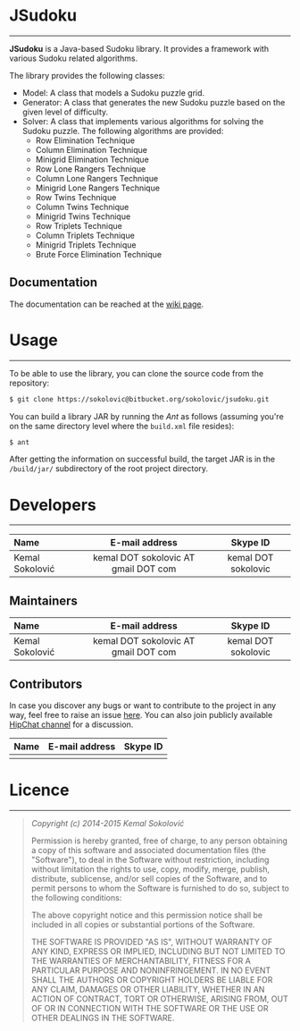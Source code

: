 # JSudoku
* * *

**JSudoku** is a Java-based Sudoku library. It provides a framework with various Sudoku related algorithms. 

The library provides the following classes:

* Model: A class that models a Sudoku puzzle grid. 
* Generator: A class that generates the new Sudoku puzzle based on the given level of difficulty.
* Solver: A class that implements various algorithms for solving the Sudoku puzzle. The following algorithms are provided:
    * Row Elimination Technique
    * Column Elimination Technique
    * Minigrid Elimination Technique
    * Row Lone Rangers Technique
    * Column Lone Rangers Technique
    * Minigrid Lone Rangers Technique
    * Row Twins Technique
    * Column Twins Technique
    * Minigrid Twins Technique
    * Row Triplets Technique
    * Column Triplets Technique
    * Minigrid Triplets Technique
    * Brute Force Elimination Technique

## Documentation

The documentation can be reached at the [wiki page](https://bitbucket.org/sokolovic/jsudoku/wiki).

# Usage
* * *

To be able to use the library, you can clone the source code from the repository:

```sh
$ git clone https://sokolovic@bitbucket.org/sokolovic/jsudoku.git
```

You can build a library JAR by running the *Ant* as follows (assuming you're on the same directory level where the ```build.xml``` file resides):

```sh
$ ant
```

After getting the information on successful build, the target JAR is in the ```/build/jar/``` subdirectory of the root project directory. 

# Developers
* * *

| Name            | E-mail address                       | Skype ID            |
|:----------------|:------------------------------------:|:-------------------:|
| Kemal Sokolović | kemal DOT sokolovic AT gmail DOT com | kemal DOT sokolovic |


## Maintainers

| Name            | E-mail address                       | Skype ID            |
|:----------------|:------------------------------------:|:-------------------:|
| Kemal Sokolović | kemal DOT sokolovic AT gmail DOT com | kemal DOT sokolovic |


## Contributors

In case you discover any bugs or want to contribute to the project in any way, feel free to raise an issue [here](https://bitbucket.org/sokolovic/jsudoku/issues). You can also join publicly available [HipChat channel](https://www.hipchat.com/gVvvyStse) for a discussion. 

| Name            | E-mail address                       | Skype ID            |
|:----------------|:------------------------------------:|:-------------------:|
|                 |                                      |                     |

# Licence
* * *

> *Copyright (c) 2014-2015 Kemal Sokolović <kemal DOT sokolovic AT gmail DOT com>*
>
> Permission is hereby granted, free of charge, to any person obtaining a copy of
> this software and associated documentation files (the "Software"), to deal in the
> Software without restriction, including without limitation the rights to use,
> copy, modify, merge, publish, distribute, sublicense, and/or sell copies of the
> Software, and to permit persons to whom the Software is furnished to do so,
> subject to the following conditions:
>
> The above copyright notice and this permission notice shall be included in all
> copies or substantial portions of the Software.
> 
> THE SOFTWARE IS PROVIDED "AS IS", WITHOUT WARRANTY OF ANY KIND, EXPRESS OR
> IMPLIED, INCLUDING BUT NOT LIMITED TO THE WARRANTIES OF MERCHANTABILITY,
> FITNESS FOR A PARTICULAR PURPOSE AND NONINFRINGEMENT.
> IN NO EVENT SHALL THE AUTHORS OR COPYRIGHT HOLDERS BE LIABLE FOR ANY CLAIM,
> DAMAGES OR OTHER LIABILITY, WHETHER IN AN ACTION OF CONTRACT, TORT OR OTHERWISE,
> ARISING FROM, OUT OF OR IN CONNECTION WITH THE SOFTWARE OR THE USE OR OTHER
> DEALINGS IN THE SOFTWARE.